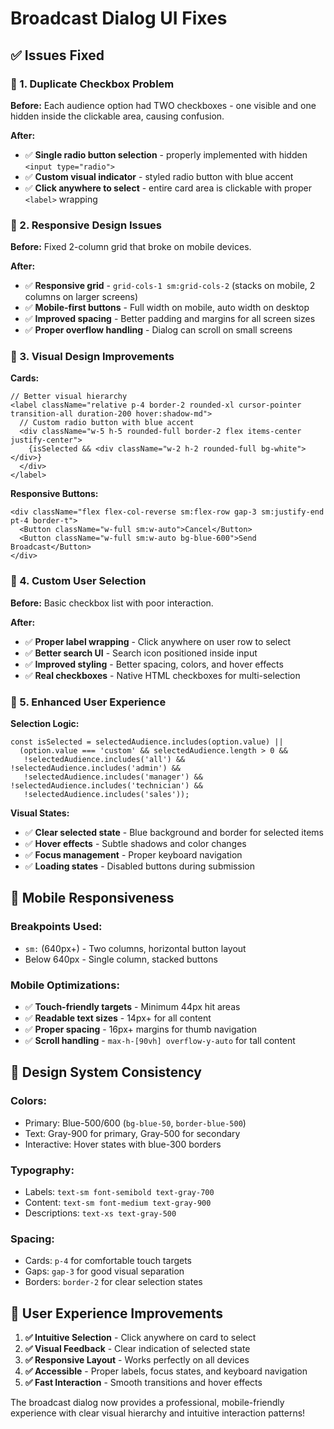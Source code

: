 # Broadcast Dialog UI Fixes

## ✅ **Issues Fixed**

### **🔧 1. Duplicate Checkbox Problem**
**Before:** Each audience option had TWO checkboxes - one visible and one hidden inside the clickable area, causing confusion.

**After:** 
- ✅ **Single radio button selection** - properly implemented with hidden `<input type="radio">` 
- ✅ **Custom visual indicator** - styled radio button with blue accent
- ✅ **Click anywhere to select** - entire card area is clickable with proper `<label>` wrapping

### **🔧 2. Responsive Design Issues**
**Before:** Fixed 2-column grid that broke on mobile devices.

**After:**
- ✅ **Responsive grid** - `grid-cols-1 sm:grid-cols-2` (stacks on mobile, 2 columns on larger screens)
- ✅ **Mobile-first buttons** - Full width on mobile, auto width on desktop
- ✅ **Improved spacing** - Better padding and margins for all screen sizes
- ✅ **Proper overflow handling** - Dialog can scroll on small screens

### **🔧 3. Visual Design Improvements**

**Cards:**
```tsx
// Better visual hierarchy
<label className="relative p-4 border-2 rounded-xl cursor-pointer transition-all duration-200 hover:shadow-md">
  // Custom radio button with blue accent
  <div className="w-5 h-5 rounded-full border-2 flex items-center justify-center">
    {isSelected && <div className="w-2 h-2 rounded-full bg-white"></div>}
  </div>
</label>
```

**Responsive Buttons:**
```tsx
<div className="flex flex-col-reverse sm:flex-row gap-3 sm:justify-end pt-4 border-t">
  <Button className="w-full sm:w-auto">Cancel</Button>
  <Button className="w-full sm:w-auto bg-blue-600">Send Broadcast</Button>
</div>
```

### **🔧 4. Custom User Selection**
**Before:** Basic checkbox list with poor interaction.

**After:**
- ✅ **Proper label wrapping** - Click anywhere on user row to select
- ✅ **Better search UI** - Search icon positioned inside input
- ✅ **Improved styling** - Better spacing, colors, and hover effects
- ✅ **Real checkboxes** - Native HTML checkboxes for multi-selection

### **🔧 5. Enhanced User Experience**

**Selection Logic:**
```tsx
const isSelected = selectedAudience.includes(option.value) || 
  (option.value === 'custom' && selectedAudience.length > 0 && 
   !selectedAudience.includes('all') && !selectedAudience.includes('admin') && 
   !selectedAudience.includes('manager') && !selectedAudience.includes('technician') && 
   !selectedAudience.includes('sales'));
```

**Visual States:**
- ✅ **Clear selected state** - Blue background and border for selected items
- ✅ **Hover effects** - Subtle shadows and color changes
- ✅ **Focus management** - Proper keyboard navigation
- ✅ **Loading states** - Disabled buttons during submission

## **📱 Mobile Responsiveness**

### **Breakpoints Used:**
- `sm:` (640px+) - Two columns, horizontal button layout
- Below 640px - Single column, stacked buttons

### **Mobile Optimizations:**
- ✅ **Touch-friendly targets** - Minimum 44px hit areas
- ✅ **Readable text sizes** - 14px+ for all content
- ✅ **Proper spacing** - 16px+ margins for thumb navigation
- ✅ **Scroll handling** - `max-h-[90vh] overflow-y-auto` for tall content

## **🎨 Design System Consistency**

### **Colors:**
- Primary: Blue-500/600 (`bg-blue-50`, `border-blue-500`)
- Text: Gray-900 for primary, Gray-500 for secondary
- Interactive: Hover states with blue-300 borders

### **Typography:**
- Labels: `text-sm font-semibold text-gray-700`
- Content: `text-sm font-medium text-gray-900`
- Descriptions: `text-xs text-gray-500`

### **Spacing:**
- Cards: `p-4` for comfortable touch targets
- Gaps: `gap-3` for good visual separation
- Borders: `border-2` for clear selection states

## **🚀 User Experience Improvements**

1. **✅ Intuitive Selection** - Click anywhere on card to select
2. **✅ Visual Feedback** - Clear indication of selected state
3. **✅ Responsive Layout** - Works perfectly on all devices
4. **✅ Accessible** - Proper labels, focus states, and keyboard navigation
5. **✅ Fast Interaction** - Smooth transitions and hover effects

The broadcast dialog now provides a professional, mobile-friendly experience with clear visual hierarchy and intuitive interaction patterns!
